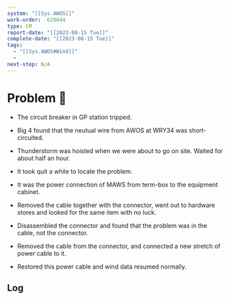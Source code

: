 ```yaml
---
system: "[[Sys.AWOS]]"
work-order:  620044
type: CM
report-date: "[[2023-08-15 Tue]]"
complete-date: "[[2023-08-15 Tue]]"
tags:
  - "[[Sys.AWOS#Wind]]"
  - 
next-step: N/A
---
```

# Problem 🐞
- The circuit breaker in GP station tripped.
- Big 4 found that the neutual wire from AWOS at WRY34 was short-circuited.
- Thunderstorm was hoisted when we were about to go on site. Waited for about half an hour.

- It took quit a while to locate the problem.
- It was the power connection of MAWS from term-box to the equipment cabinet.
- Removed the cable together with the connector, went out to hardware stores and looked for the same item with no luck.
- Disassembled the connector and found that the problem was in the cable, not the connector.
- Removed the cable from the connector, and connected a new stretch of power cable to it.
- Restored this power cable and wind data resumed normally.

## Log

